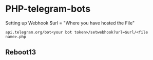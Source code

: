 # PHP-telegram-bots


Setting up Webhook
$url = "Where you have hosted the File"

``api.telegram.org/bot<your bot token>/setwebhook?url=$url/<file name>.php``
 
## Reboot13
